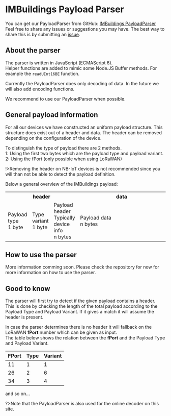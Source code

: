 # IMBuildings Payload Parser

You can get our PayloadParser from GitHub: <a href="https://github.com/IMBUILDINGS/PayloadParser" target="_blank">IMBuildings PayloadParser</a><br>
Feel free to share any issues or suggestions you may have. The best way to share this is by submitting an <a href="https://github.com/IMBUILDINGS/PayloadParser/issues/new/choose" target="_blank">issue</a>.

## About the parser

The parser is written in JavaScript (ECMAScript 6).<br>
Helper functions are added to mimic some Node.JS Buffer methods. For example the `readUInt16BE` function.

Currently the PayloadParser does only decoding of data. In the future we will also add encoding functions.

We recommend to use our PayloadParser when possible.

## General payload information

For all our devices we have constructed an uniform payload structure. This structure does exist out of a header and data. The header can be removed depending on the configuration of the device.

To distinguish the type of payload there are 2 methods.<br>
1: Using the first two bytes which are the payload type and payload variant.<br>
2: Using the fPort (only possible when using LoRaWAN)

!>Removing the header on NB-IoT devices is not recommended since you will than not be able to detect the payload definition.

Below a general overview of the IMBuildings payload:
<table>
<tr>
    <th class="payload-header" colspan="3">header</td>
    <th class="payload-data" width="300">data</td>
</tr>
<tr class="table-details">
    <td>Payload<br>type<br>1 byte</td>
    <td >Type<br>variant<br>1 byte</td>
    <td>Payload header<br>Typically device info<br>n bytes</td>
    <td>Payload data<br>n bytes</td>
</tr>
</table>

## How to use the parser

More information comming soon. Please check the repository for now for more information on how to use the parser.

## Good to know

The parser will first try to detect if the given payload contains a header.<br>
This is done by checking the length of the total payload according to the Payload Type and Payload Variant. If it gives a match it will assume the header is present.

In case the parser determines there is no header it will fallback on the LoRaWAN  **fPort** number which can be given as input.<br>
The table below shows the relation between the **fPort** and the Payload Type and Payload Variant.

|FPort|Type|Variant|
|-----|----|-------|
|11|1|1|
|26|2|6|
|34|3|4|
and so on...

?>Note that the PayloadParser is also used for the online decoder on this site.
